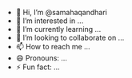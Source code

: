 - 👋 Hi, I’m @samahaqandhari
- 👀 I’m interested in ...
- 🌱 I’m currently learning ...
- 💞️ I’m looking to collaborate on ...
- 📫 How to reach me ...
- 😄 Pronouns: ...
- ⚡ Fun fact: ...

<!---
samahaqandhari/samahaqandhari is a ✨ special ✨ repository because its `README.md` (this file) appears on your GitHub profile.
You can click the Preview link to take a look at your changes.
--->
